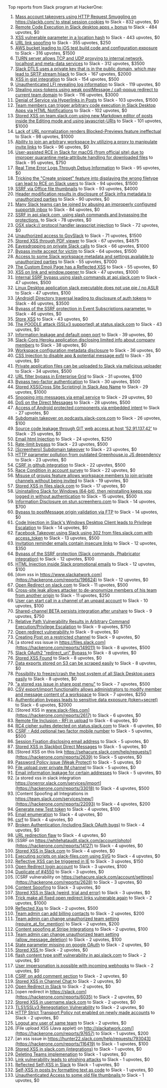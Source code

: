 Top reports from Slack program at HackerOne:

1. [Mass account takeovers using HTTP Request Smuggling on https://slackb.com/ to steal session cookies](https://hackerone.com/reports/737140) to Slack - 832 upvotes, $0
2. [Remote Code Execution in Slack desktop apps + bonus](https://hackerone.com/reports/783877) to Slack - 484 upvotes, $0
3. [XSS vulnerable parameter in a location hash](https://hackerone.com/reports/146336) to Slack - 443 upvotes, $0
4. [URL link spoofing](https://hackerone.com/reports/481472) to Slack - 355 upvotes, $250
5. [AWS bucket leading to iOS test build code and configuration exposure](https://hackerone.com/reports/404822) to Slack - 316 upvotes, $1500
6. [TURN server allows TCP and UDP proxying to internal network, localhost and meta-data services](https://hackerone.com/reports/333419) to Slack - 312 upvotes, $3500
7. [Slack DTLS uses a private key that is in the public domain, which may lead to SRTP stream hijack](https://hackerone.com/reports/531032) to Slack - 167 upvotes, $2000
8. [XSS in gist integration](https://hackerone.com/reports/11073) to Slack - 154 upvotes, $500
9. [Unauthenticated LFI revealing log information](https://hackerone.com/reports/272578) to Slack - 119 upvotes, $0
10. [Stealing xoxs-tokens using weak postMessage / call-popup redirect to current team domain](https://hackerone.com/reports/207170) to Slack - 116 upvotes, $3000
11. [Denial of Service via Hyperlinks in Posts](https://hackerone.com/reports/1077136) to Slack - 103 upvotes, $1500
12. [Team members can trigger arbitrary code execution in Slack Desktop Apps via HTML Notifications](https://hackerone.com/reports/816156) to Slack - 102 upvotes, $0
13. [Stored XSS on team.slack.com using new Markdown editor of posts inside the Editing mode and using javascript-URIs](https://hackerone.com/reports/132104) to Slack - 101 upvotes, $1000
14. [Lack of URL normalization renders Blocked-Previews feature ineffectual](https://hackerone.com/reports/1102764) to Slack - 98 upvotes, $1000
15. [Ability to join an arbitrary workspace by utilizing a proxy to manipulate invite links](https://hackerone.com/reports/1716016) to Slack - 96 upvotes, $0
16. [User-assisted RCE in Slack for macOS (from official site) due to improper quarantine meta-attribute handling for downloaded files](https://hackerone.com/reports/470637) to Slack - 95 upvotes, $750
17. [Real Time Error Logs Through Debug Information](https://hackerone.com/reports/503283) to Slack - 95 upvotes, $0
18. [Tricking the "Create snippet" feature into displaying the wrong filetype can lead to RCE on Slack users](https://hackerone.com/reports/833080) to Slack - 94 upvotes, $1500
19. [SSRF via Office file thumbnails](https://hackerone.com/reports/671935) to Slack - 93 upvotes, $4000
20. [Header modification results in disclosure of Slack infra metadata to unauthorized parties](https://hackerone.com/reports/727330) to Slack - 90 upvotes, $0
21. [Many Slack teams can be joined by abusing an improperly configured support@ inbox](https://hackerone.com/reports/239623) to Slack - 84 upvotes, $0
22. [SSRF in api.slack.com, using slash commands and bypassing the protections.](https://hackerone.com/reports/381129) to Slack - 78 upvotes, $0
23. [OSX slack:// protocol handler javascript injection](https://hackerone.com/reports/79348) to Slack - 72 upvotes, $0
24. [Unauthorized access to GovSlack](https://hackerone.com/reports/1758174) to Slack - 71 upvotes, $1500
25. [Stored XSS through PDF viewer](https://hackerone.com/reports/881557) to Slack - 67 upvotes, $4875
26. [Eavesdropping on private Slack calls](https://hackerone.com/reports/184698) to Slack - 66 upvotes, $1000
27. [Bypass invite accept for victim](https://hackerone.com/reports/1663361) to Slack - 64 upvotes, $1500
28. [Access to some Slack workspace metadata and settings available to unauthorized parties](https://hackerone.com/reports/130133) to Slack - 55 upvotes, $7000
29. [The Custom Emoji Page has a Reflected XSS](https://hackerone.com/reports/258198) to Slack - 55 upvotes, $0
30. [XSS on link and window.opener ](https://hackerone.com/reports/834071) to Slack - 47 upvotes, $1000
31. [Internal SSRF bypass using slash commands at api.slack.com](https://hackerone.com/reports/356765) to Slack - 47 upvotes, $500
32. [Linux Desktop application slack executable does not use pie / no ASLR](https://hackerone.com/reports/415272) to Slack - 47 upvotes, $100
33. [[Android] Directory traversal leading to disclosure of auth tokens](https://hackerone.com/reports/1378889) to Slack - 46 upvotes, $3500
34. [Bypass of the SSRF protection in Event Subscriptions parameter.](https://hackerone.com/reports/386292) to Slack - 46 upvotes, $0
35. [Store XSS](https://hackerone.com/reports/187410) to Slack - 43 upvotes, $0
36. [The POODLE attack (SSLv3 supported) at status.slack.com](https://hackerone.com/reports/375097) to Slack - 43 upvotes, $0
37. [Information leakage and default open port](https://hackerone.com/reports/305518) to Slack - 39 upvotes, $0
38. [Slack-Corp Heroku application disclosing limited info about company members](https://hackerone.com/reports/966814) to Slack - 38 upvotes, $0
39. [Workspace configuration metadata disclosure](https://hackerone.com/reports/864489) to Slack - 36 upvotes, $0
40. [CSS Injection to disable app & potential message exfil](https://hackerone.com/reports/679969) to Slack - 35 upvotes, $0
41. [Private application files can be uploaded to Slack via malicious uploader](https://hackerone.com/reports/375083) to Slack - 34 upvotes, $500
42. [URL filter bypass in Enterprise Grid](https://hackerone.com/reports/500348) to Slack - 31 upvotes, $100
43. [Bypass  two-factor authentication](https://hackerone.com/reports/121696) to Slack - 30 upvotes, $500
44. [ Stored XSS(Cross Site Scripting) In Slack App Name](https://hackerone.com/reports/159460) to Slack - 29 upvotes, $1000
45. [Snooping into messages via email service](https://hackerone.com/reports/163938) to Slack - 29 upvotes, $0
46. [DoS on the Direct Messages](https://hackerone.com/reports/746003) to Slack - 28 upvotes, $500
47. [Access of Android protected components via embedded intent](https://hackerone.com/reports/200427) to Slack - 27 upvotes, $0
48. [Subdomain takeover on podcasts.slack-core.com](https://hackerone.com/reports/195350) to Slack - 26 upvotes, $100
49. [Source code leakage through GIT web access at host '52.91.137.42'](https://hackerone.com/reports/148068) to Slack - 25 upvotes, $0
50. [Email html Injection](https://hackerone.com/reports/1461194) to Slack - 24 upvotes, $250
51. [Rate-limit bypass](https://hackerone.com/reports/165727) to Slack - 23 upvotes, $500
52. [[Screenhero] Subdomain takeover](https://hackerone.com/reports/142096) to Slack - 23 upvotes, $0
53. [HTTP parameter pollution from outdated Greenhouse.io JS dependency](https://hackerone.com/reports/335339) to Slack - 23 upvotes, $0
54. [CSRF in github integration](https://hackerone.com/reports/174328) to Slack - 22 upvotes, $500
55. [Race Condition in account survey](https://hackerone.com/reports/165570) to Slack - 22 upvotes, $0
56. [Misuse of groups feature allows workspace members to join private channels without being invited](https://hackerone.com/reports/1248852) to Slack - 19 upvotes, $0
57. [Stored XSS in files.slack.com](https://hackerone.com/reports/827606) to Slack - 17 upvotes, $0
58. [Uninstalling Slack for Windows (64-bit), then reinstalling keeps you logged in without authentication](https://hackerone.com/reports/238260) to Slack - 15 upvotes, $500
59. [Information Disclosure on stun.screenhero.com](https://hackerone.com/reports/175061) to Slack - 14 upvotes, $700
60. [Bypass to postMessage origin validation via FTP](https://hackerone.com/reports/210654) to Slack - 14 upvotes, $0
61. [Code Injection in Slack's Windows Desktop Client leads to Privilege Escalation](https://hackerone.com/reports/162955) to Slack - 14 upvotes, $0
62. [Facebook Takeover using Slack using 302 from files.slack.com with access_token](https://hackerone.com/reports/6017) to Slack - 13 upvotes, $500
63. [Invitation reminder emails contain insecure links](https://hackerone.com/reports/327674) to Slack - 12 upvotes, $350
64. [Bypass of the SSRF protection (Slack commands, Phabricator integration)](https://hackerone.com/reports/61312) to Slack - 12 upvotes, $100
65. [HTML Injection inside Slack promotional emails](https://hackerone.com/reports/321029) to Slack - 12 upvotes, $100
66. [dom xss in https://www.slackatwork.com](https://hackerone.com/reports/196624) to Slack - 12 upvotes, $0
67. [Open Redirect on slack.com](https://hackerone.com/reports/140447) to Slack - 11 upvotes, $500
68. [Cross-site leak allows attacker to de-anonymize members of his team from another origin](https://hackerone.com/reports/1068153) to Slack - 11 upvotes, $250
69. [User can start call in a channel of an unpaid account](https://hackerone.com/reports/147369) to Slack - 10 upvotes, $100
70. [Shared-channel BETA persists integration after unshare](https://hackerone.com/reports/291822) to Slack - 9 upvotes, $750
71. [Relative Path Vulnerability Results in Arbitrary Command Execution/Privilege Escalation](https://hackerone.com/reports/784714) to Slack - 9 upvotes, $750
72. [Open redirect vulnerability ](https://hackerone.com/reports/2731) to Slack - 9 upvotes, $0
73. [Creating Post on a restricted channel](https://hackerone.com/reports/151459) to Slack - 9 upvotes, $0
74. [a stored xss issue in https://files.slack.com](https://hackerone.com/reports/149011) to Slack - 8 upvotes, $500
75. [Slack OAuth2 "redirect_uri" Bypass ](https://hackerone.com/reports/2575) to Slack - 8 upvotes, $0
76. [Stored XSS Found](https://hackerone.com/reports/9774) to Slack - 8 upvotes, $0
77. [Data exports stored on S3 can be scraped easily](https://hackerone.com/reports/2746) to Slack - 8 upvotes, $0
78. [Possibility to freeze/crash the host system of all Slack Desktop users easily](https://hackerone.com/reports/392728) to Slack - 8 upvotes, $0
79. ["a stored xss issue in share post menu"](https://hackerone.com/reports/148848) to Slack - 7 upvotes, $500
80. [CSV export/import functionality allows administrators to modify member and message content of a workspace](https://hackerone.com/reports/1661310) to Slack - 7 upvotes, $250
81. [Authentication bypass leads to sensitive data exposure (token+secret)](https://hackerone.com/reports/129918) to Slack - 6 upvotes, $2000
82. [Stored XSS in www.slack-files.com](https://hackerone.com/reports/2617) to Slack - 6 upvotes, $0
83. [Remote file Inclusion - RFI in upload](https://hackerone.com/reports/14092) to Slack - 6 upvotes, $0
84. [RC4 cipher suites detected on status.slack.com](https://hackerone.com/reports/99157) to Slack - 6 upvotes, $0
85. [CSRF - Add optional two factor mobile number](https://hackerone.com/reports/155774) to Slack - 5 upvotes, $500
86. [Session Fixation disclosing email address](https://hackerone.com/reports/2582) to Slack - 5 upvotes, $0
87. [Stored XSS in Slackbot Direct Messages](https://hackerone.com/reports/4561) to Slack - 5 upvotes, $0
88. [Stored XSS on this link https://sehacure.slack.com/help/requests/](https://hackerone.com/reports/2639) to Slack - 5 upvotes, $0
89. [Password Policy issue (Weak Protect)](https://hackerone.com/reports/17160) to Slack - 5 upvotes, $0
90. [File upload over private IM channel](https://hackerone.com/reports/143903) to Slack - 5 upvotes, $0
91. [Email information leakage for certain addresses](https://hackerone.com/reports/169992) to Slack - 5 upvotes, $0
92. [a stored xss in  slack integration  https://onerror.slack.com/services/import](https://hackerone.com/reports/33018) to Slack - 4 upvotes, $500
93. [Content Spoofing all Integrations in https://team.slack.com/services/new/](https://hackerone.com/reports/22093) to Slack - 4 upvotes, $200
94. [Generate new Test token](https://hackerone.com/reports/147544) to Slack - 4 upvotes, $100
95. [Email enumeration](https://hackerone.com/reports/2766) to Slack - 4 upvotes, $0
96. [csrf](https://hackerone.com/reports/2635) to Slack - 4 upvotes, $0
97. [Broken Authentication (including Slack OAuth bugs)](https://hackerone.com/reports/2559) to Slack - 4 upvotes, $0
98. [URL redirection flaw](https://hackerone.com/reports/2622) to Slack - 4 upvotes, $0
99. [SSRF on https://whitehataudit.slack.com/account/photo](https://hackerone.com/reports/14127) to Slack - 4 upvotes, $0
100. [Stored XSS in Slack.com](https://hackerone.com/reports/6002) to Slack - 4 upvotes, $0
101. [Executing scripts on slack-files.com using SVG](https://hackerone.com/reports/100565) to Slack - 4 upvotes, $0
102. [Reflective XSS can be triggered in IE](https://hackerone.com/reports/2497) to Slack - 3 upvotes, $150
103. [Open Redirect login account](https://hackerone.com/reports/16718) to Slack - 3 upvotes, $100
104. [Duplicate of #4550](https://hackerone.com/reports/4638) to Slack - 3 upvotes, $0
105. [CSRF vulnerability on https://sehacure.slack.com/account/settings](https://hackerone.com/reports/2628) to Slack - 3 upvotes, $0
106. [Content Spoofing](https://hackerone.com/reports/2979) to Slack - 3 upvotes, $0
107. [Stored XSS in Slack (weird, trial and error)](https://hackerone.com/reports/96337) to Slack - 3 upvotes, $0
108. [Trick make all fixed open redirect links vulnerable again](https://hackerone.com/reports/104087) to Slack - 2 upvotes, $1000
109. [Reflected Xss](https://hackerone.com/reports/2777) to Slack - 2 upvotes, $500
110. [Team admin can add billing contacts](https://hackerone.com/reports/47940) to Slack - 2 upvotes, $200
111. [Team admin can change unauthorized team setting (require_at_for_mention)](https://hackerone.com/reports/46747) to Slack - 2 upvotes, $200
112. [Content spoofing at Stripe Integrations](https://hackerone.com/reports/21248) to Slack - 2 upvotes, $100
113. [Team admin can change unauthorized team setting (allow_message_deletion)](https://hackerone.com/reports/46750) to Slack - 2 upvotes, $100
114. [State parameter missing on google OAuth](https://hackerone.com/reports/2688) to Slack - 2 upvotes, $0
115. [Stored XSS ](https://hackerone.com/reports/2926) to Slack - 2 upvotes, $0
116. [flash content type sniff vulnerability in api.slack.com](https://hackerone.com/reports/3455) to Slack - 2 upvotes, $0
117. [User impersonation is possible with incoming webhooks](https://hackerone.com/reports/3722) to Slack - 2 upvotes, $0
118. [CSRF on add comment section](https://hackerone.com/reports/2638) to Slack - 2 upvotes, $0
119. [Stored XSS in Channel Chat ](https://hackerone.com/reports/2652) to Slack - 2 upvotes, $0
120. [Open Redirect in Slack](https://hackerone.com/reports/4549) to Slack - 2 upvotes, $0
121. [open redirect in https://slack.com](https://hackerone.com/reports/6035) to Slack - 2 upvotes, $0
122. [Stored XSS in username.slack.com](https://hackerone.com/reports/2625) to Slack - 2 upvotes, $0
123. [TLS1/SSLv3 Renegotiation Vulnerability](https://hackerone.com/reports/5617) to Slack - 2 upvotes, $0
124. [HTTP Strict Transport Policy not enabled on newly made accounts](https://hackerone.com/reports/26763) to Slack - 2 upvotes, $0
125. [Logout any user of same team](https://hackerone.com/reports/54610) to Slack - 2 upvotes, $0
126. [File upload XSS (Java applet) on http://slackatwork.com/](https://hackerone.com/reports/97657) to Slack - 1 upvotes, $200
127. [an xss issue in https://hunter22.slack.com/help/requests/793043](https://hackerone.com/reports/116419) to Slack - 1 upvotes, $100
128. [Stored XSS in slack.com (integrations)](https://hackerone.com/reports/10297) to Slack - 1 upvotes, $0
129. [Deleting Teams implemenation](https://hackerone.com/reports/2975) to Slack - 1 upvotes, $0
130. [Link vulnerability leads to phishing attacks](https://hackerone.com/reports/66994) to Slack - 1 upvotes, $0
131. [Reflected Self-XSS in Slack](https://hackerone.com/reports/97683) to Slack - 1 upvotes, $0
132. [Self-XSS in posts by formatting text as code](https://hackerone.com/reports/89505) to Slack - 1 upvotes, $0
133. [Unauthenticated Access to some old file thumbnails ](https://hackerone.com/reports/145621) to Slack - 1 upvotes, $0
